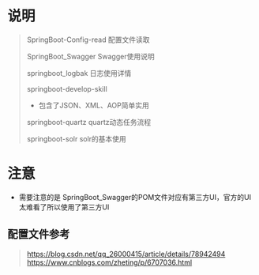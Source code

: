 # 说明

> SpringBoot-Config-read 配置文件读取
>
> SpringBoot_Swagger Swagger使用说明
>
> springboot_logbak 日志使用详情
>
> springboot-develop-skill
>
> * 包含了JSON、XML、AOP简单实用
>
> springboot-quartz quartz动态任务流程
>
> springboot-solr solr的基本使用

# 注意
* 需要注意的是 SpringBoot_Swagger的POM文件对应有第三方UI，官方的UI太难看了所以使用了第三方UI

## 配置文件参考

> https://blog.csdn.net/qq_26000415/article/details/78942494 <br/>
> https://www.cnblogs.com/zheting/p/6707036.html
